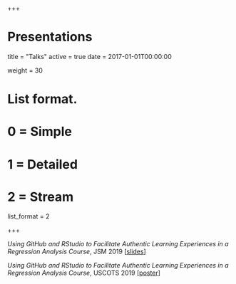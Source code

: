 +++
# Presentations 

title = "Talks"
active = true
date = 2017-01-01T00:00:00

weight = 30

# List format.
#   0 = Simple
#   1 = Detailed
#   2 = Stream
list_format = 2


+++

*Using GitHub and RStudio to Facilitate Authentic Learning Experiences in a Regression Analysis Course*, JSM 2019 \[[slides](https://github.com/matackett/talks/blob/master/presentations/jsm2019-gh-rstudio-regression.pdf)\]

*Using GitHub and RStudio to Facilitate Authentic Learning Experiences in a Regression Analysis Course*, USCOTS 2019 \[[poster](https://github.com/matackett/talks/blob/master/posters/uscots2019-gh-rstudio-regression.pdf)\]
